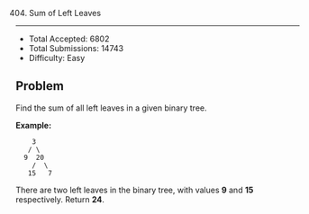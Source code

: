 404. Sum of Left Leaves
---

- Total Accepted: 6802
- Total Submissions: 14743
- Difficulty: Easy


Problem
---
Find the sum of all left leaves in a given binary tree.

**Example:**

```
    3
   / \
  9  20
    /  \
   15   7
```

There are two left leaves in the binary tree, with values **9** and **15** respectively. Return **24**.

